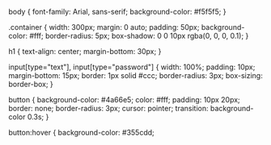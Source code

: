 body {
    font-family: Arial, sans-serif;
    background-color: #f5f5f5;
}

.container {
    width: 300px;
    margin: 0 auto;
    padding: 50px;
    background-color: #fff;
    border-radius: 5px;
    box-shadow: 0 0 10px rgba(0, 0, 0, 0.1);
}

h1 {
    text-align: center;
    margin-bottom: 30px;
}

input[type="text"], input[type="password"] {
    width: 100%;
    padding: 10px;
    margin-bottom: 15px;
    border: 1px solid #ccc;
    border-radius: 3px;
    box-sizing: border-box;
}

button {
    background-color: #4a66e5;
    color: #fff;
    padding: 10px 20px;
    border: none;
    border-radius: 3px;
    cursor: pointer;
    transition: background-color 0.3s;
}

button:hover {
    background-color: #355cdd;
